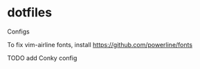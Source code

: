 # dotfiles
Configs

To fix vim-airline fonts, install https://github.com/powerline/fonts

TODO add Conky config
